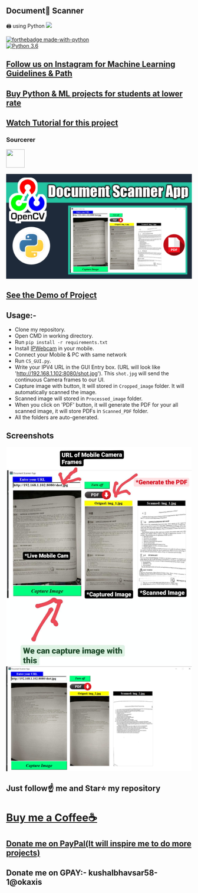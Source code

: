 ##  Document📝 Scanner
🖨️ using Python [![](https://img.shields.io/github/license/sourcerer-io/hall-of-fame.svg)](https://github.com/Spidy20/Document_Scanner_Python/blob/master/LICENSE.txt)

[![forthebadge made-with-python](http://ForTheBadge.com/images/badges/made-with-python.svg)](https://www.python.org/)                 
[![Python 3.6](https://img.shields.io/badge/python-3.6-blue.svg)](https://www.python.org/downloads/release/python-360/)   

## [Follow us on Instagram for Machine Learning Guidelines & Path](https://www.instagram.com/machine_learning_hub.ai/)
## [Buy Python & ML projects for students at lower rate](https://www.instamojo.com/kushalbhavsar1820)
## [Watch Tutorial for this project](https://www.youtube.com/c/MachineLearningHub)

### Sourcerer
<a href="https://sourcerer.io/spidy20"><img src="https://avatars2.githubusercontent.com/u/42056100?v=4" height="50px" width="50px" alt=""/></a>

<img src="https://github.com/Spidy20/Document_Scanner_Python/blob/master/thumb.jpg">

## [See the Demo of Project](https://youtu.be/YSIQWZintAQ)

## Usage:-

- Clone my repository.
- Open CMD in working directory.
- Run `pip install -r requirements.txt`
- Install [IPWebcam](https://play.google.com/store/apps/details?id=com.pas.webcam&hl=en_IN&gl=US) in your mobile.
- Connect your Mobile & PC with same network
- Run `CS_GUI.py`.
- Write your IPV4 URL in the GUI Entry box. (URL will look like 'http://192.168.1.102:8080/shot.jpg'). This `shot.jpg` will send the continuous Camera frames to our UI.
- Capture image with button, It will stored in `Cropped_image` folder. It will automatically scanned the image.
- Scanned image will stored in `Processed_image` folder.
- When you click on 'PDF' button, it will generate the PDF for your all scanned image, it will store PDFs in  `Scanned_PDF` folder.
- All the folders are auto-generated.

## Screenshots

<img src="https://github.com/Spidy20/Document_Scanner_Python/blob/master/test1.jpeg">
<img src="https://github.com/Spidy20/Document_Scanner_Python/blob/master/test2.png">


## Just follow☝️ me and Star⭐ my repository 

# [Buy me a Coffee☕](https://www.buymeacoffee.com/spidy20)
## [Donate me on PayPal(It will inspire me to do more projects)](https://www.paypal.me/spidy1820)
## Donate me on GPAY:- kushalbhavsar58-1@okaxis
